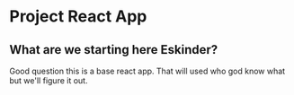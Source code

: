 # Project React App

## What are we starting here Eskinder?

Good question this is a base react app.
That will used who god know what but we'll figure it out.
